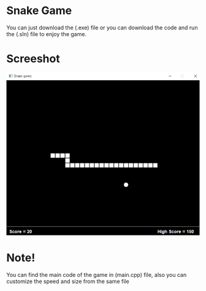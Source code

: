 # Snake Game
You can just download the (.exe) file or you can download the code and run the (.sln) file to enjoy the game.

# Screeshot
![](https://github.com/Adham-M/Snake-Game/blob/master/CMUgraphics/Snake%20game.png)

# Note!
You can find the main code of the game in (main.cpp) file, also you can customize the speed and size from the same file
